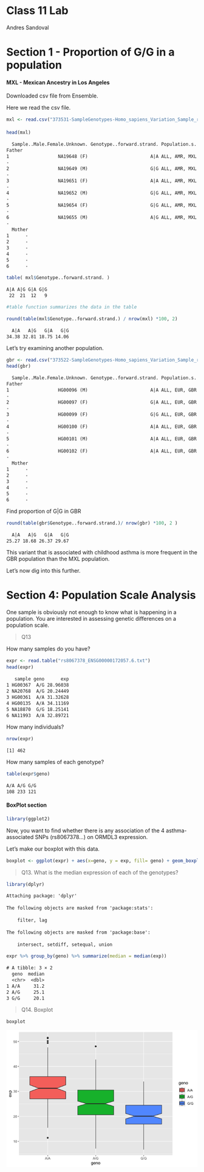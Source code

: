 Class 11 Lab
================
Andres Sandoval

# Section 1 - Proportion of G/G in a population

#### MXL - Mexican Ancestry in Los Angeles

Downloaded csv file from Ensemble.

Here we read the csv file.

``` r
mxl <- read.csv("373531-SampleGenotypes-Homo_sapiens_Variation_Sample_rs8067378.csv")

head(mxl)
```

      Sample..Male.Female.Unknown. Genotype..forward.strand. Population.s. Father
    1                  NA19648 (F)                       A|A ALL, AMR, MXL      -
    2                  NA19649 (M)                       G|G ALL, AMR, MXL      -
    3                  NA19651 (F)                       A|A ALL, AMR, MXL      -
    4                  NA19652 (M)                       G|G ALL, AMR, MXL      -
    5                  NA19654 (F)                       G|G ALL, AMR, MXL      -
    6                  NA19655 (M)                       A|G ALL, AMR, MXL      -
      Mother
    1      -
    2      -
    3      -
    4      -
    5      -
    6      -

``` r
table( mxl$Genotype..forward.strand. )
```


    A|A A|G G|A G|G 
     22  21  12   9 

``` r
#table function summarizes the data in the table
```

``` r
round(table(mxl$Genotype..forward.strand.) / nrow(mxl) *100, 2)
```


      A|A   A|G   G|A   G|G 
    34.38 32.81 18.75 14.06 

Let’s try examining another population.

``` r
gbr <- read.csv("373522-SampleGenotypes-Homo_sapiens_Variation_Sample_rs8067378.csv")
head(gbr)
```

      Sample..Male.Female.Unknown. Genotype..forward.strand. Population.s. Father
    1                  HG00096 (M)                       A|A ALL, EUR, GBR      -
    2                  HG00097 (F)                       G|A ALL, EUR, GBR      -
    3                  HG00099 (F)                       G|G ALL, EUR, GBR      -
    4                  HG00100 (F)                       A|A ALL, EUR, GBR      -
    5                  HG00101 (M)                       A|A ALL, EUR, GBR      -
    6                  HG00102 (F)                       A|A ALL, EUR, GBR      -
      Mother
    1      -
    2      -
    3      -
    4      -
    5      -
    6      -

Find proportion of G\|G in GBR

``` r
round(table(gbr$Genotype..forward.strand.)/ nrow(gbr) *100, 2 )
```


      A|A   A|G   G|A   G|G 
    25.27 18.68 26.37 29.67 

This variant that is associated with childhood asthma is more frequent
in the GBR population than the MXL population.

Let’s now dig into this further.

# Section 4: Population Scale Analysis

One sample is obviously not enough to know what is happening in a
population. You are interested in assessing genetic differences on a
population scale.

> Q13

How many samples do you have?

``` r
expr <- read.table("rs8067378_ENSG00000172057.6.txt")
head(expr)
```

       sample geno      exp
    1 HG00367  A/G 28.96038
    2 NA20768  A/G 20.24449
    3 HG00361  A/A 31.32628
    4 HG00135  A/A 34.11169
    5 NA18870  G/G 18.25141
    6 NA11993  A/A 32.89721

How many individuals?

``` r
nrow(expr)
```

    [1] 462

How many samples of each genotype?

``` r
table(expr$geno)
```


    A/A A/G G/G 
    108 233 121 

#### BoxPlot section

``` r
library(ggplot2)
```

Now, you want to find whether there is any association of the 4
asthma-associated SNPs (rs8067378…) on ORMDL3 expression.

Let’s make our boxplot with this data.

``` r
boxplot <- ggplot(expr) + aes(x=geno, y = exp, fill= geno) + geom_boxplot(notch = TRUE)
```

> Q13. What is the median expression of each of the genotypes?

``` r
library(dplyr)
```


    Attaching package: 'dplyr'

    The following objects are masked from 'package:stats':

        filter, lag

    The following objects are masked from 'package:base':

        intersect, setdiff, setequal, union

``` r
expr %>% group_by(geno) %>% summarize(median = median(exp))
```

    # A tibble: 3 × 2
      geno  median
      <chr>  <dbl>
    1 A/A     31.2
    2 A/G     25.1
    3 G/G     20.1

> Q14. Boxplot

``` r
boxplot
```

![](class11lab_files/figure-commonmark/unnamed-chunk-12-1.png)
